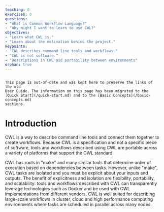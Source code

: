 ```yaml
---
teaching: 0
exercises: 0
questions:
- "What is Common Workflow Language?"
- "Why might I want to learn to use CWL?"
objectives:
- "Learn what CWL is."
- "Learn about the motivation behind the project."
keypoints:
- "CWL describes command line tools and workflows."
- "CWL is not software."
- "Descriptions in CWL aid portability between environments"
orphan: true
---
```


```{attention}

This page is out-of-date and was kept here to preserve the links of the old
User Guide. The information on this page has been migrated to the
[Quick Start](/quick-start.md) and to the [Basic Concepts](/basic-concepts.md)
sections.
```

# Introduction

CWL is a way to describe command line tools and connect them together to create
workflows.  Because CWL is a specification and not a specific piece of
software, tools and workflows described using CWL are portable across a variety
of platforms that support the CWL standard.

CWL has roots in "make" and many similar tools that determine order of
execution based on dependencies between tasks.  However, unlike "make", CWL
tasks are isolated and you must be explicit about your inputs and outputs.  The
benefit of explicitness and isolation are flexibility, portability, and
scalability: tools and workflows described with CWL can transparently leverage
technologies such as Docker and be used with CWL implementations from different
vendors. CWL is well suited for describing large-scale workflows in cluster,
cloud and high performance computing environments where tasks are scheduled in
parallel across many nodes.
